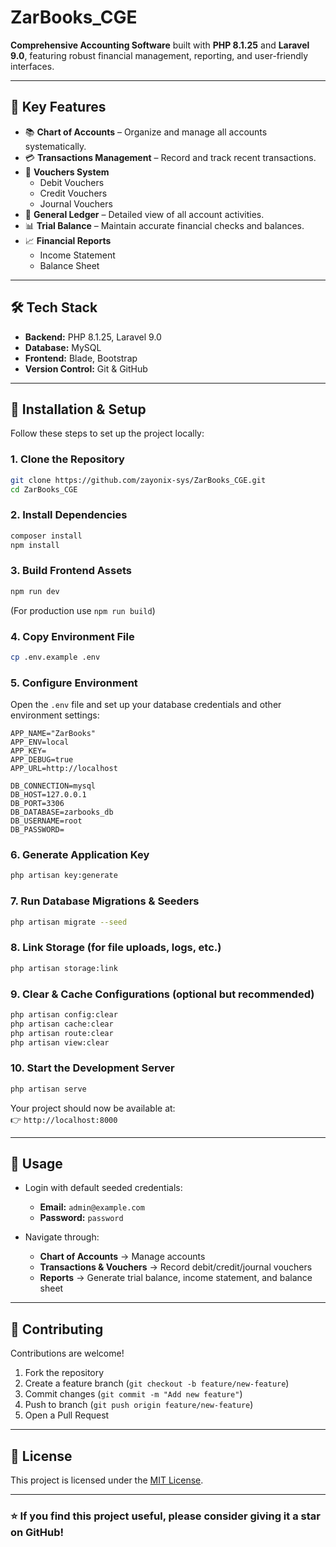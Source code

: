 # ZarBooks_CGE

**Comprehensive Accounting Software** built with **PHP 8.1.25** and **Laravel 9.0**, featuring robust financial management, reporting, and user-friendly interfaces.

---

## 🚀 Key Features

- 📚 **Chart of Accounts** – Organize and manage all accounts systematically.  
- 💳 **Transactions Management** – Record and track recent transactions.  
- 🧾 **Vouchers System**  
  - Debit Vouchers  
  - Credit Vouchers  
  - Journal Vouchers  
- 📒 **General Ledger** – Detailed view of all account activities.  
- 📊 **Trial Balance** – Maintain accurate financial checks and balances.  
- 📈 **Financial Reports**  
  - Income Statement  
  - Balance Sheet  

---

## 🛠️ Tech Stack

- **Backend:** PHP 8.1.25, Laravel 9.0  
- **Database:** MySQL 
- **Frontend:** Blade, Bootstrap
- **Version Control:** Git & GitHub  

---

## 📂 Installation & Setup

Follow these steps to set up the project locally:

### 1. Clone the Repository
```bash
git clone https://github.com/zayonix-sys/ZarBooks_CGE.git
cd ZarBooks_CGE
```

### 2. Install Dependencies
```bash
composer install
npm install
```

### 3. Build Frontend Assets
```bash
npm run dev
```
(For production use `npm run build`)

### 4. Copy Environment File
```bash
cp .env.example .env
```

### 5. Configure Environment
Open the `.env` file and set up your database credentials and other environment settings:
```env
APP_NAME="ZarBooks"
APP_ENV=local
APP_KEY=
APP_DEBUG=true
APP_URL=http://localhost

DB_CONNECTION=mysql
DB_HOST=127.0.0.1
DB_PORT=3306
DB_DATABASE=zarbooks_db
DB_USERNAME=root
DB_PASSWORD=
```

### 6. Generate Application Key
```bash
php artisan key:generate
```

### 7. Run Database Migrations & Seeders
```bash
php artisan migrate --seed
```

### 8. Link Storage (for file uploads, logs, etc.)
```bash
php artisan storage:link
```

### 9. Clear & Cache Configurations (optional but recommended)
```bash
php artisan config:clear
php artisan cache:clear
php artisan route:clear
php artisan view:clear
```

### 10. Start the Development Server
```bash
php artisan serve
```

Your project should now be available at:  
👉 `http://localhost:8000`

---

## 📖 Usage

- Login with default seeded credentials:  
  - **Email:** `admin@example.com`  
  - **Password:** `password`  

- Navigate through:  
  - **Chart of Accounts** → Manage accounts  
  - **Transactions & Vouchers** → Record debit/credit/journal vouchers  
  - **Reports** → Generate trial balance, income statement, and balance sheet  

---

## 🤝 Contributing

Contributions are welcome!  
1. Fork the repository  
2. Create a feature branch (`git checkout -b feature/new-feature`)  
3. Commit changes (`git commit -m "Add new feature"`)  
4. Push to branch (`git push origin feature/new-feature`)  
5. Open a Pull Request  

---

## 📜 License

This project is licensed under the [MIT License](LICENSE).

---

### ⭐ If you find this project useful, please consider giving it a star on GitHub!
